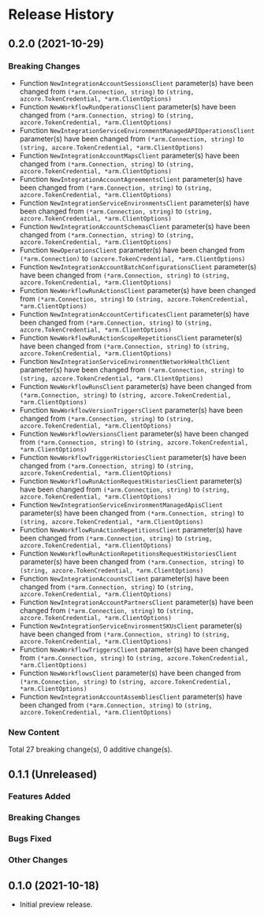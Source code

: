 # Release History

## 0.2.0 (2021-10-29)
### Breaking Changes

- Function `NewIntegrationAccountSessionsClient` parameter(s) have been changed from `(*arm.Connection, string)` to `(string, azcore.TokenCredential, *arm.ClientOptions)`
- Function `NewWorkflowRunOperationsClient` parameter(s) have been changed from `(*arm.Connection, string)` to `(string, azcore.TokenCredential, *arm.ClientOptions)`
- Function `NewIntegrationServiceEnvironmentManagedAPIOperationsClient` parameter(s) have been changed from `(*arm.Connection, string)` to `(string, azcore.TokenCredential, *arm.ClientOptions)`
- Function `NewIntegrationAccountMapsClient` parameter(s) have been changed from `(*arm.Connection, string)` to `(string, azcore.TokenCredential, *arm.ClientOptions)`
- Function `NewIntegrationAccountAgreementsClient` parameter(s) have been changed from `(*arm.Connection, string)` to `(string, azcore.TokenCredential, *arm.ClientOptions)`
- Function `NewIntegrationServiceEnvironmentsClient` parameter(s) have been changed from `(*arm.Connection, string)` to `(string, azcore.TokenCredential, *arm.ClientOptions)`
- Function `NewIntegrationAccountSchemasClient` parameter(s) have been changed from `(*arm.Connection, string)` to `(string, azcore.TokenCredential, *arm.ClientOptions)`
- Function `NewOperationsClient` parameter(s) have been changed from `(*arm.Connection)` to `(azcore.TokenCredential, *arm.ClientOptions)`
- Function `NewIntegrationAccountBatchConfigurationsClient` parameter(s) have been changed from `(*arm.Connection, string)` to `(string, azcore.TokenCredential, *arm.ClientOptions)`
- Function `NewWorkflowRunActionsClient` parameter(s) have been changed from `(*arm.Connection, string)` to `(string, azcore.TokenCredential, *arm.ClientOptions)`
- Function `NewIntegrationAccountCertificatesClient` parameter(s) have been changed from `(*arm.Connection, string)` to `(string, azcore.TokenCredential, *arm.ClientOptions)`
- Function `NewWorkflowRunActionScopeRepetitionsClient` parameter(s) have been changed from `(*arm.Connection, string)` to `(string, azcore.TokenCredential, *arm.ClientOptions)`
- Function `NewIntegrationServiceEnvironmentNetworkHealthClient` parameter(s) have been changed from `(*arm.Connection, string)` to `(string, azcore.TokenCredential, *arm.ClientOptions)`
- Function `NewWorkflowRunsClient` parameter(s) have been changed from `(*arm.Connection, string)` to `(string, azcore.TokenCredential, *arm.ClientOptions)`
- Function `NewWorkflowVersionTriggersClient` parameter(s) have been changed from `(*arm.Connection, string)` to `(string, azcore.TokenCredential, *arm.ClientOptions)`
- Function `NewWorkflowVersionsClient` parameter(s) have been changed from `(*arm.Connection, string)` to `(string, azcore.TokenCredential, *arm.ClientOptions)`
- Function `NewWorkflowTriggerHistoriesClient` parameter(s) have been changed from `(*arm.Connection, string)` to `(string, azcore.TokenCredential, *arm.ClientOptions)`
- Function `NewWorkflowRunActionRequestHistoriesClient` parameter(s) have been changed from `(*arm.Connection, string)` to `(string, azcore.TokenCredential, *arm.ClientOptions)`
- Function `NewIntegrationServiceEnvironmentManagedApisClient` parameter(s) have been changed from `(*arm.Connection, string)` to `(string, azcore.TokenCredential, *arm.ClientOptions)`
- Function `NewWorkflowRunActionRepetitionsClient` parameter(s) have been changed from `(*arm.Connection, string)` to `(string, azcore.TokenCredential, *arm.ClientOptions)`
- Function `NewWorkflowRunActionRepetitionsRequestHistoriesClient` parameter(s) have been changed from `(*arm.Connection, string)` to `(string, azcore.TokenCredential, *arm.ClientOptions)`
- Function `NewIntegrationAccountsClient` parameter(s) have been changed from `(*arm.Connection, string)` to `(string, azcore.TokenCredential, *arm.ClientOptions)`
- Function `NewIntegrationAccountPartnersClient` parameter(s) have been changed from `(*arm.Connection, string)` to `(string, azcore.TokenCredential, *arm.ClientOptions)`
- Function `NewIntegrationServiceEnvironmentSKUsClient` parameter(s) have been changed from `(*arm.Connection, string)` to `(string, azcore.TokenCredential, *arm.ClientOptions)`
- Function `NewWorkflowTriggersClient` parameter(s) have been changed from `(*arm.Connection, string)` to `(string, azcore.TokenCredential, *arm.ClientOptions)`
- Function `NewWorkflowsClient` parameter(s) have been changed from `(*arm.Connection, string)` to `(string, azcore.TokenCredential, *arm.ClientOptions)`
- Function `NewIntegrationAccountAssembliesClient` parameter(s) have been changed from `(*arm.Connection, string)` to `(string, azcore.TokenCredential, *arm.ClientOptions)`

### New Content


Total 27 breaking change(s), 0 additive change(s).


## 0.1.1 (Unreleased)

### Features Added

### Breaking Changes

### Bugs Fixed

### Other Changes

## 0.1.0 (2021-10-18)

- Initial preview release.
